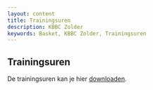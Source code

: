 ```yaml
---
layout: content
title: Trainingsuren
description: KBBC Zolder
keywords: Basket, KBBC Zolder, Trainingsuren
---
```


## Trainingsuren

De trainingsuren kan je hier [downloaden](/training/trainingsuren2018-2019.pdf).